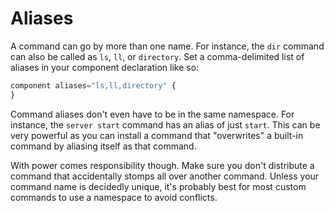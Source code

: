 # Aliases

A command can go by more than one name. For instance, the `dir` command can also be called as `ls`, `ll`, or `directory`. Set a comma-delimited list of aliases in your component declaration like so:

```javascript
component aliases="ls,ll,directory" {
}
```

Command aliases don't even have to be in the same namespace. For instance, the `server start` command has an alias of just `start`. This can be very powerful as you can install a command that "overwrites" a built-in command by aliasing itself as that command.

With power comes responsibility though. Make sure you don't distribute a command that accidentally stomps all over another command. Unless your command name is decidedly unique, it's probably best for most custom commands to use a namespace to avoid conflicts.

